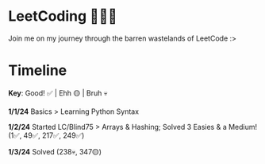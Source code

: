 # LeetCoding 🧑🏻‍💻
Join me on my journey through the barren wastelands of LeetCode :>

# Timeline
**Key**: Good! ✅ | Ehh 🟡 | Bruh 💀

**1/1/24** Basics > Learning Python Syntax

**1/2/24** Started LC/Blind75 > Arrays & Hashing; Solved 3 Easies & a Medium! (1✅, 49✅, 217✅, 249✅)

**1/3/24** Solved (238💀, 347🟡)
